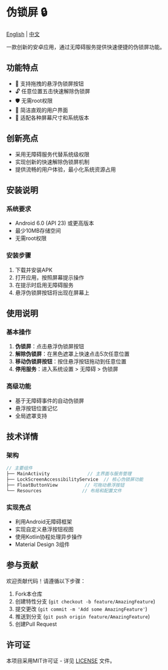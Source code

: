 # 伪锁屏 🔒

[English](README.md) | [中文](README_zh.md)

一款创新的安卓应用，通过无障碍服务提供快速便捷的伪锁屏功能。

## 功能特点

- 🎯 支持拖拽的悬浮伪锁屏按钮
- 🔓 任意位置五击快速解除伪锁屏
- 🛡️ 无需root权限
- 🎨 简洁直观的用户界面
- 📱 适配各种屏幕尺寸和系统版本

## 创新亮点

- 采用无障碍服务代替系统级权限
- 实现创新的快速解除伪锁屏机制
- 提供流畅的用户体验，最小化系统资源占用

## 安装说明

### 系统要求

- Android 6.0 (API 23) 或更高版本
- 最少10MB存储空间
- 无需root权限

### 安装步骤

1. 下载并安装APK
2. 打开应用，按照屏幕提示操作
3. 在提示时启用无障碍服务
4. 悬浮伪锁屏按钮将出现在屏幕上

## 使用说明

### 基本操作

1. **伪锁屏**：点击悬浮伪锁屏按钮
2. **解除伪锁屏**：在黑色遮罩上快速点击5次任意位置
3. **移动伪锁屏按钮**：按住悬浮按钮拖动到任意位置
4. **停用服务**：进入系统设置 > 无障碍 > 伪锁屏

### 高级功能

- 基于无障碍事件的自动伪锁屏
- 悬浮按钮位置记忆
- 全局遮罩支持

## 技术详情

### 架构

```kotlin
// 主要组件
├── MainActivity              // 主界面与服务管理
├── LockScreenAccessibilityService  // 核心伪锁屏功能
├── FloatButtonView          // 可拖动悬浮按钮
└── Resources               // 布局和配置文件
```

### 实现亮点

- 利用Android无障碍框架
- 实现自定义悬浮按钮视图
- 使用Kotlin协程处理异步操作
- Material Design 3组件

## 参与贡献

欢迎贡献代码！请遵循以下步骤：

1. Fork本仓库
2. 创建特性分支 (`git checkout -b feature/AmazingFeature`)
3. 提交更改 (`git commit -m 'Add some AmazingFeature'`)
4. 推送到分支 (`git push origin feature/AmazingFeature`)
5. 创建Pull Request

## 许可证

本项目采用MIT许可证 - 详见 [LICENSE](LICENSE) 文件。